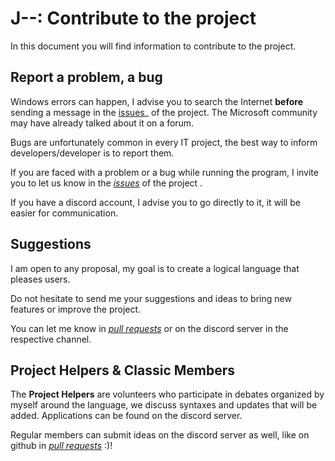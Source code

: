 # J--: Contribute to the project

In this document you will find information to contribute to the project.

## Report a problem, a bug

Windows errors can happen, I advise you to search the Internet **before** sending a message in the
[issues](https://github.com/JDashDash/J--/issues)_ of the project.
The Microsoft community may have already talked about it on a forum.

Bugs are unfortunately common in every IT project, the best way to inform developers/developer is to report them.

If you are faced with a problem or a bug while running the program, I invite you to let us know in the _[issues](https://github.com/JDashDash/J--/issues)_ of the project .

If you have a discord account, I advise you to go directly to it, it will be easier for communication.


## Suggestions

I am open to any proposal, my goal is to create a logical language that pleases users.

Do not hesitate to send me your suggestions and ideas to bring new features or improve the project.

You can let me know in _[pull requests](https://github.com/JDashDash/J--/pulls)_ or on the discord server in the respective channel.


## Project Helpers & Classic Members

The **Project Helpers** are volunteers who participate in debates organized by myself around the language, we discuss syntaxes and updates that will be added.
Applications can be found on the discord server.

Regular members can submit ideas on the discord server as well, like on github in _[pull requests](https://github.com/JDashDash/J--/pulls)_ :)!